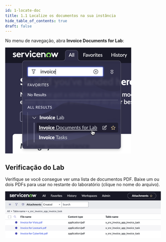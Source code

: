 ```yaml
---
id: 1-locate-doc
title: 1.1 Localize os documentos na sua instância
hide_table_of_contents: true
draft: false
---
```


No menu de navegação, abra **Invoice Documents for Lab**:

![](../images/2024-08-23-14-15-12.png)

## Verificação do Lab

Verifique se você consegue ver uma lista de documentos PDF. Baixe um ou dois PDFs para usar no restante do laboratório (clique no nome do arquivo).

![](../images/2024-08-23-14-15-51.png)